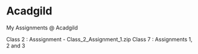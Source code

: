 # Acadgild
My Assignments @ Acadgild

Class 2 : Asssignment - Class_2_Assignment_1.zip
Class 7 : Assignments 1, 2 and 3
